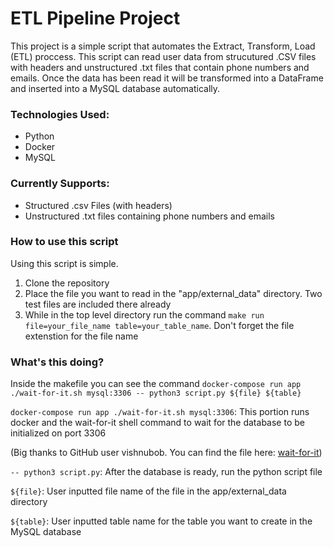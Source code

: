# ETL Pipeline Project

This project is a simple script that automates the Extract, Transform, Load (ETL) proccess.
This script can read user data from strucutured .CSV files with headers and unstructured .txt files
that contain phone numbers and emails. Once the data has been read it will be transformed into a
DataFrame and inserted into a MySQL database automatically.

### Technologies Used:

- Python
- Docker
- MySQL

### Currently Supports:

- Structured .csv Files (with headers)
- Unstructured .txt files containing phone numbers and emails

### How to use this script

Using this script is simple.

1. Clone the repository
2. Place the file you want to read in the "app/external_data" directory. Two test files are included there already
3. While in the top level directory run the command `make run file=your_file_name table=your_table_name`. Don't forget
   the file extenstion for the file name

### What's this doing?

Inside the makefile you can see the command `docker-compose run app ./wait-for-it.sh mysql:3306 -- python3 script.py ${file} ${table}`

`docker-compose run app ./wait-for-it.sh mysql:3306`: This portion runs docker and the wait-for-it
shell command to wait for the database to be initialized on port 3306

(Big thanks to GitHub user vishnubob. You can find the file here: [wait-for-it](https://github.com/vishnubob/wait-for-it))

`-- python3 script.py`: After the database is ready, run the python script file

`${file}`: User inputted file name of the file in the app/external_data directory

`${table}`: User inputted table name for the table you want to create in the MySQL database
